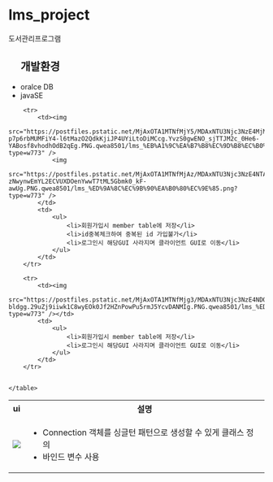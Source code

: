 # lms_project
도서관리프로그램
	<ul>
		<h2>개발환경</h2>
		<li>oralce DB</li>
		<li>javaSE</li>
	</ul>
	<table>
		<tr>
			<th>ui</th>
			<th>설명</th>
		</tr>
		<tr>
			<td><img
				src="https://postfiles.pstatic.net/MjAxOTA1MTNfMzYg/MDAxNTU3Njc3NzE4MjM1.x3BB4UxlhYGVkjJi_RflTzojBlMavZFyloNh09yXuPog.VuGcC-EikL52UEAhEl2u4Z-nEt8ReVxntddBjhnXh_kg.PNG.qwea8501/lms_db.png?type=w773" /></td>
			<td>
				<ul>
					<li>Connection 객체를 싱글턴 패턴으로 생성할 수 있게 클래스 정의</li>
					<li>바인드 변수 사용</li>
				</ul>
			</td>
		</tr>

		<tr>
			<td><img
				src="https://postfiles.pstatic.net/MjAxOTA1MTNfMjY5/MDAxNTU3Njc3NzE4MjMx.-p7p6rbMUMFiY4-l6tMazO2QdkKjiJP4UYiLtoDiMCcg.YvzS0gwENO_sjTTJM2c_0He6-YABosf8vhodhOdB2qEg.PNG.qwea8501/lms_%EB%A1%9C%EA%B7%B8%EC%9D%B8%EC%B0%BD.png?type=w773" />
				<img
				src="https://postfiles.pstatic.net/MjAxOTA1MTNfMjAz/MDAxNTU3Njc3NzE4NTAz._aSDBgCLQwJ6NdrKowgmPIfRKVCvPdAtw_sU9Z1eRegg.I-zNwynwEmYL2ECVUXDOenYwwT7tML5Gbmk0_kF-awUg.PNG.qwea8501/lms_%ED%9A%8C%EC%9B%90%EA%B0%80%EC%9E%85.png?type=w773" />
			</td>
			<td>
				<ul>
					<li>회원가입시 member table에 저장</li>
					<li>id중복체크하여 중복된 id 가입불가</li>
					<li>로그인시 해당GUI 사라지며 클라이언트 GUI로 이동</li>
				</ul>
			</td>
		</tr>

		<tr>
			<td><img
				src="https://postfiles.pstatic.net/MjAxOTA1MTNfMjg3/MDAxNTU3Njc3NzE4NDQ0.a54KJaoPTQ9teqEbXhujIUqTpLJvC_rgMwMlCK-bldgg.29uZj9iiwk1C8wyEOk0Jf2HZnPowPu5rmJ5YcvDANMIg.PNG.qwea8501/lms_%ED%9A%8C%EC%9B%90%EA%B4%80%EB%A6%AC.png?type=w773" /></td>
			<td>
				<ul>
					<li>회원가입시 member table에 저장</li>
					<li>로그인시 해당GUI 사라지며 클라이언트 GUI로 이동</li>
				</ul>
			</td>
		</tr>


	</table>
